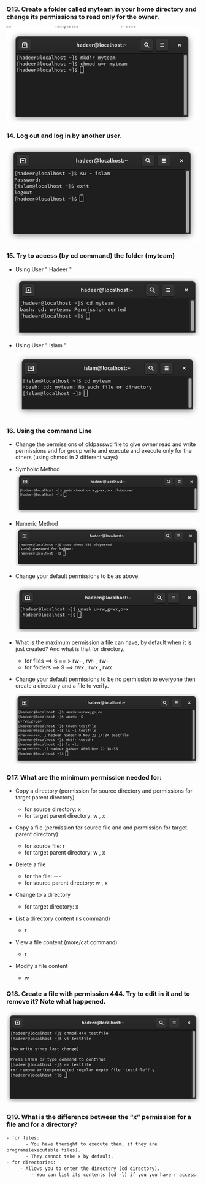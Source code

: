 ### Q13. Create a folder called myteam in your home directory and change its permissions to read only for the owner.
![Q3](q13)

### 14. Log out and log in by another user.
![Q14](q14)

### 15. Try to access (by cd command) the folder (myteam)
- Using User " Hadeer "
 
  ![q15](q15_hadeer)
  
- Using User " Islam "
 
  ![Q15](q15_islam)

### 16. Using the command Line

- Change the permissions of oldpasswd file to give owner read and write permissions and for group write and execute and execute only for the others (using chmod in 2 different ways)
  
- Symbolic Method
	![Q16](q16_a_1)

- Numeric Method
	![Q16](q16_a_2)

- Change your default permissions to be as above.
  
  	![Q16](q16_b)

- What is the maximum permission a file can have, by default when it is just created? And what is that for directory.

	- for files   ==> 6 == > rw- , rw- , rw-
	- for folders ==> 9 ==> rwx , rwx , rwx

 - Change your default permissions to be no permission to everyone then create a directory and a file to verify.
   
	![Q16](q16_d)

### Q17. What are the minimum permission needed for:

- Copy a directory (permission for source directory and permissions for target parent directory)

	- for source directory: x
	- for target parent directory: w , x

- Copy a file (permission for source file and and permission for target parent directory)
	- for source file: r
	- for target parent directory: w , x

- Delete a file
	- for the file: ---
	- for source parent directory: w , x
	
- Change to a directory
	-  for target directory: x
	
- List a directory content (ls command)
	- r 

- View a file content (more/cat command)
	- r

- Modify a file content
	- w

### Q18. Create a file with permission 444. Try to edit in it and to remove it? Note what happened.
![Q18](q18)

### Q19. What is the difference between the “x” permission for a file and for a directory?
	
	- for files:
	 	   - You have theright to execute them, if they are programs(executable files).
	 	   - They cannot take x by default.
	- for directories:
	   	 - Allows you to enter the directory (cd directory).
	    	 - You can list its contents (cd -l) if you you have r access. 


